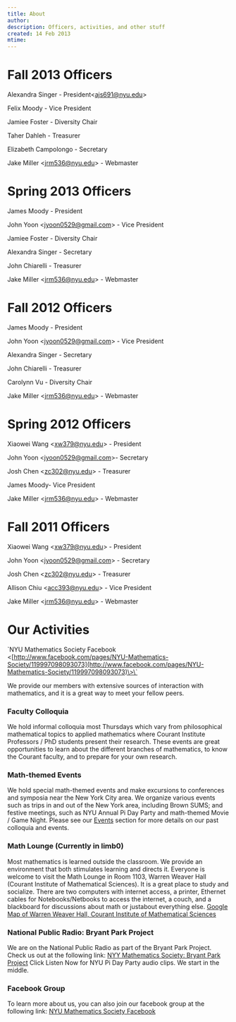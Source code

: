 ```yaml
---
title: About 
author: 
description: Officers, activities, and other stuff 
created: 14 Feb 2013 
mtime: 
---
```


Fall 2013 Officers
====================

Alexandra Singer - President\<[ajs691@nyu.edu](mailto:ajs691@nyu.edu)\>

Felix Moody - Vice President

Jamiee Foster - Diversity Chair

Taher Dahleh - Treasurer

Elizabeth Campolongo - Secretary

Jake Miller \<[jrm536@nyu.edu](mailto:jrm536@nyu.edu)\> - Webmaster

Spring 2013 Officers
====================

James Moody - President

John Yoon \<[jyoon0529@gmail.com](mailto:jyoon0529@gmail.com)\> - Vice
President

Jamiee Foster - Diversity Chair

Alexandra Singer - Secretary

John Chiarelli - Treasurer

Jake Miller \<[jrm536@nyu.edu](mailto:jrm536@nyu.edu)\> - Webmaster

Fall 2012 Officers
==================

James Moody - President

John Yoon \<[jyoon0529@gmail.com](mailto:jyoon0529@gmail.com)\> - Vice
President

Alexandra Singer - Secretary

John Chiarelli - Treasurer

Carolynn Vu - Diversity Chair

Jake Miller \<[jrm536@nyu.edu](mailto:jrm536@nyu.edu)\> - Webmaster

Spring 2012 Officers
====================

Xiaowei Wang \<[xw379@nyu.edu](mailto:xw379@nyu.edu)\> - President

John Yoon \<[jyoon0529@gmail.com](mailto:jyoon0529@gmail.com)\>-
Secretary

Josh Chen \<[zc302@nyu.edu](mailto:zc302@nyu.edu)\> - Treasurer

James Moody- Vice President

Jake Miller \<[jrm536@nyu.edu](mailto:jrm536@nyu.edu)\> - Webmaster

Fall 2011 Officers
==================

Xiaowei Wang \<[xw379@nyu.edu](mailto:xw379@nyu.edu)\> - President

John Yoon \<[jyoon0529@gmail.com](mailto:jyoon0529@gmail.com)\> -
Secretary

Josh Chen \<[zc302@nyu.edu](mailto:zc302@nyu.edu)\> - Treasurer

Allison Chiu \<[acc393@nyu.edu](mailto:acc393@nyu.edu)\> - Vice
President

Jake Miller \<[jrm536@nyu.edu](mailto:jrm536@nyu.edu)\> - Webmaster

Our Activities
==============

\`NYU Mathematics Society Facebook
\<[http://www.facebook.com/pages/NYU-Mathematics-Society/119997098093073](http://www.facebook.com/pages/NYU-Mathematics-Society/119997098093073)\>\`

We provide our members with extensive sources of interaction with
mathematics, and it is a great way to meet your fellow peers.

### Faculty Colloquia

We hold informal colloquia most Thursdays which vary from philosophical
mathematical topics to applied mathematics where Courant Institute
Professors / PhD students present their research. These events are great
opportunities to learn about the different branches of mathematics, to
know the Courant faculty, and to prepare for your own research.

### Math-themed Events

We hold special math-themed events and make excursions to conferences
and symposia near the New York City area. We organize various events
such as trips in and out of the New York area, including Brown SUMS; and
festive meetings, such as NYU Annual Pi Day Party and math-themed Movie
/ Game Night. Please see our [Events](http://math.nyu.edu/events,)
section for more details on our past colloquia and events.

### Math Lounge (Currently in limb0)

Most mathematics is learned outside the classroom. We provide an
environment that both stimulates learning and directs it. Everyone is
welcome to visit the Math Lounge in Room 1103, Warren Weaver Hall
(Courant Institute of Mathematical Sciences). It is a great place to
study and socialize. There are two computers with internet access, a
printer, Ethernet cables for Notebooks/Netbooks to access the internet,
a couch, and a blackboard for discussions about math or justabout
everything else. [Google Map of Warren Weaver Hall, Courant Institute of
Mathematical
Sciences](http://maps.google.com/maps?f=q&source=s_q&sll=51.88761,2.126071&hl=en&q=Courant+Institute+of+Mathematical+Sciences&ie=UTF8&sspn=0.020294,0.038418&latlng=13928187982468122075&ei=r5emSujiJ6aUywTH5JWOBQ&cd=1&usq=Courant+Institute+of+Mathematical+Sciences&geocode=Fat1bQId9umW-w)

### National Public Radio: Bryant Park Project

We are on the National Public Radio as part of the Bryant Park Project.
Check us out at the following link: [NYY Mathematics Society: Bryant
Park
Project](http://www.npr.org/templates/story/story.php?storyId=88226443)
Click Listen Now for NYU Pi Day Party audio clips. We start in the
middle.

### Facebook Group

To learn more about us, you can also join our facebook group at the
following link: [NYU Mathematics Society
Facebook](http://www.facebook.com/pages/NYU-Mathematics-Society/119997098093073)
